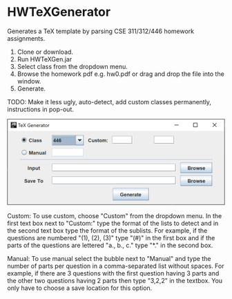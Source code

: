 # HWTeXGenerator
Generates a TeX template by parsing CSE 311/312/446 homework assignments. 
1. Clone or download.
2. Run HWTeXGen.jar
3. Select class from the dropdown menu.
4. Browse the homework pdf e.g. hw0.pdf or drag and drop the file into the window.
5. Generate.

TODO: Make it less ugly, auto-detect, add custom classes permanently, instructions in pop-out.

![GUI image](https://github.com/NelsonTanCS/HWTeXGenerator/blob/master/texgen.PNG)

Custom: To use custom, choose "Custom" from the dropdown menu. In the first text box next to "Custom:" type the format of the lists to detect and in the second text box type the format of the sublists. For example, if the questions are numbered "(1), (2), (3)" type "(#)" in the first box and if the parts of the questions are lettered "a., b., c." type "\*." in the second box.

Manual: To use manual select the bubble next to "Manual" and type the number of parts per question in a comma-separated list without spaces. For example, if there are 3 questions with the first question having 3 parts and the other two questions having 2 parts then type "3,2,2" in the textbox. You only have to choose a save location for this option.
